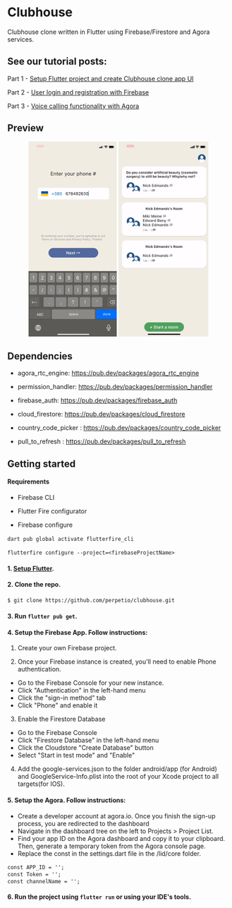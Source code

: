 # Clubhouse

Clubhouse clone written in Flutter using Firebase/Firestore and Agora services.

## See our tutorial posts:

Part 1 - [Setup Flutter project and create Clubhouse clone app UI](https://perpet.io/blog/how-to-build-a-clubhouse-clone-app-with-flutter-a-tutorial-by-perpetio-part-i/)

Part 2 - [User login and registration with Firebase](https://perpet.io/blog/how-to-build-a-clubhouse-clone-app-with-flutter-a-tutorial-by-perpetio-part-ii/)

Part 3 - [Voice calling functionality with Agora](https://perpet.io/blog/how-to-build-a-clubhouse-clone-app-with-flutter-a-tutorial-by-perpetio-part-iii/)


## Preview
<p align="center">
 <img src="assets/screenshots/1.gif" width='200'/>
 <img src="assets/screenshots/2.gif" width='204.2'/>
 
</p>


## Dependencies
* agora_rtc_engine: https://pub.dev/packages/agora_rtc_engine

* permission_handler: https://pub.dev/packages/permission_handler

* firebase_auth: https://pub.dev/packages/firebase_auth

* cloud_firestore: https://pub.dev/packages/cloud_firestore

* country_code_picker : https://pub.dev/packages/country_code_picker

* pull_to_refresh : https://pub.dev/packages/pull_to_refresh


## Getting started

#### Requirements

- Firebase CLI
- Flutter Fire configurator

- Firebase configure

`dart pub global activate flutterfire_cli`

`flutterfire configure --project=<firebaseProjectName>`
#### 1. [Setup Flutter](https://flutter.dev/docs/get-started/install).

#### 2. Clone the repo.

```sh
$ git clone https://github.com/perpetio/clubhouse.git
```

#### 3. Run `flutter pub get`.

#### 4. Setup the Firebase App. Follow instructions:

1. Create your own Firebase project.

2. Once your Firebase instance is created, you'll need to enable Phone authentication.

* Go to the Firebase Console for your new instance.
* Click "Authentication" in the left-hand menu
* Click the "sign-in method" tab
* Click "Phone" and enable it

3. Enable the Firestore Database
* Go to the Firebase Console
* Click "Firestore Database" in the left-hand menu
* Click the Cloudstore "Create Database" button
* Select "Start in test mode" and "Enable"

4. Add the google-services.json to the folder android/app (for Android) and GoogleService-Info.plist into the root of your Xcode project to all targets(for IOS).

#### 5. Setup the Agora. Follow instructions:
* Create a developer account at agora.io. Once you finish the sign-up process, you are redirected to the dashboard
* Navigate in the dashboard tree on the left to Projects > Project List.
* Find your app ID on the Agora dashboard and copy it to your clipboard. Then, generate a temporary token from the Agora console page.
* Replace the const in the settings.dart file in the <project>/lid/core folder.
 ```
 const APP_ID = '';
 const Token = '';
 const channelName = '';

 ```

#### 6. Run the project using `flutter run` or using your IDE's tools.
